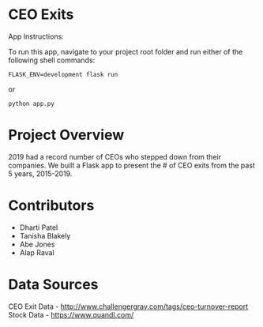 # CEO Exits
App Instructions:

To run this app, navigate to your project root folder and run either of the following shell commands:
```
FLASK_ENV=development flask run
```
or
```
python app.py
```

# Project Overview

2019 had a record number of CEOs who stepped down from their companies. We built a Flask app to present the # of CEO exits from the past 5 years, 2015-2019.


# Contributors
* Dharti Patel
* Tanisha Blakely
* Abe Jones
* Alap Raval

# Data Sources
CEO Exit Data - http://www.challengergray.com/tags/ceo-turnover-report
Stock Data - https://www.quandl.com/
